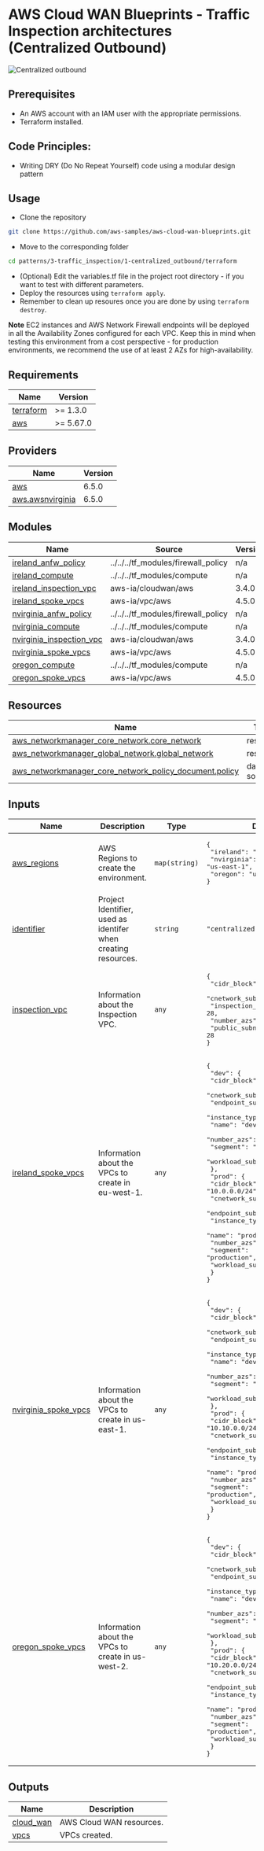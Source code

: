<!-- BEGIN_TF_DOCS -->
# AWS Cloud WAN Blueprints - Traffic Inspection architectures (Centralized Outbound)

![Centralized outbound](../../../../images/patterns_centralized_outbound.png)

## Prerequisites
- An AWS account with an IAM user with the appropriate permissions.
- Terraform installed.

## Code Principles:
- Writing DRY (Do No Repeat Yourself) code using a modular design pattern

## Usage
- Clone the repository

```bash
git clone https://github.com/aws-samples/aws-cloud-wan-blueprints.git
```

- Move to the corresponding folder

```bash
cd patterns/3-traffic_inspection/1-centralized_outbound/terraform
```

- (Optional) Edit the variables.tf file in the project root directory - if you want to test with different parameters.
- Deploy the resources using `terraform apply`.
- Remember to clean up resoures once you are done by using `terraform destroy`.

**Note** EC2 instances and AWS Network Firewall endpoints will be deployed in all the Availability Zones configured for each VPC. Keep this in mind when testing this environment from a cost perspective - for production environments, we recommend the use of at least 2 AZs for high-availability.

## Requirements

| Name | Version |
|------|---------|
| <a name="requirement_terraform"></a> [terraform](#requirement_terraform) | >= 1.3.0 |
| <a name="requirement_aws"></a> [aws](#requirement_aws) | >= 5.67.0 |

## Providers

| Name | Version |
|------|---------|
| <a name="provider_aws"></a> [aws](#provider_aws) | 6.5.0 |
| <a name="provider_aws.awsnvirginia"></a> [aws.awsnvirginia](#provider_aws.awsnvirginia) | 6.5.0 |

## Modules

| Name | Source | Version |
|------|--------|---------|
| <a name="module_ireland_anfw_policy"></a> [ireland_anfw_policy](#module_ireland_anfw_policy) | ../../../tf_modules/firewall_policy | n/a |
| <a name="module_ireland_compute"></a> [ireland_compute](#module_ireland_compute) | ../../../tf_modules/compute | n/a |
| <a name="module_ireland_inspection_vpc"></a> [ireland_inspection_vpc](#module_ireland_inspection_vpc) | aws-ia/cloudwan/aws | 3.4.0 |
| <a name="module_ireland_spoke_vpcs"></a> [ireland_spoke_vpcs](#module_ireland_spoke_vpcs) | aws-ia/vpc/aws | 4.5.0 |
| <a name="module_nvirginia_anfw_policy"></a> [nvirginia_anfw_policy](#module_nvirginia_anfw_policy) | ../../../tf_modules/firewall_policy | n/a |
| <a name="module_nvirginia_compute"></a> [nvirginia_compute](#module_nvirginia_compute) | ../../../tf_modules/compute | n/a |
| <a name="module_nvirginia_inspection_vpc"></a> [nvirginia_inspection_vpc](#module_nvirginia_inspection_vpc) | aws-ia/cloudwan/aws | 3.4.0 |
| <a name="module_nvirginia_spoke_vpcs"></a> [nvirginia_spoke_vpcs](#module_nvirginia_spoke_vpcs) | aws-ia/vpc/aws | 4.5.0 |
| <a name="module_oregon_compute"></a> [oregon_compute](#module_oregon_compute) | ../../../tf_modules/compute | n/a |
| <a name="module_oregon_spoke_vpcs"></a> [oregon_spoke_vpcs](#module_oregon_spoke_vpcs) | aws-ia/vpc/aws | 4.5.0 |

## Resources

| Name | Type |
|------|------|
| [aws_networkmanager_core_network.core_network](https://registry.terraform.io/providers/hashicorp/aws/latest/docs/resources/networkmanager_core_network) | resource |
| [aws_networkmanager_global_network.global_network](https://registry.terraform.io/providers/hashicorp/aws/latest/docs/resources/networkmanager_global_network) | resource |
| [aws_networkmanager_core_network_policy_document.policy](https://registry.terraform.io/providers/hashicorp/aws/latest/docs/data-sources/networkmanager_core_network_policy_document) | data source |

## Inputs

| Name | Description | Type | Default | Required |
|------|-------------|------|---------|:--------:|
| <a name="input_aws_regions"></a> [aws_regions](#input_aws_regions) | AWS Regions to create the environment. | `map(string)` | <pre>{<br/>  "ireland": "eu-west-1",<br/>  "nvirginia": "us-east-1",<br/>  "oregon": "us-west-2"<br/>}</pre> | no |
| <a name="input_identifier"></a> [identifier](#input_identifier) | Project Identifier, used as identifer when creating resources. | `string` | `"centralized-outbound"` | no |
| <a name="input_inspection_vpc"></a> [inspection_vpc](#input_inspection_vpc) | Information about the Inspection VPC. | `any` | <pre>{<br/>  "cidr_block": "10.100.0.0/16",<br/>  "cnetwork_subnet_netmask": 28,<br/>  "inspection_subnet_netmask": 28,<br/>  "number_azs": 2,<br/>  "public_subnet_netmask": 28<br/>}</pre> | no |
| <a name="input_ireland_spoke_vpcs"></a> [ireland_spoke_vpcs](#input_ireland_spoke_vpcs) | Information about the VPCs to create in eu-west-1. | `any` | <pre>{<br/>  "dev": {<br/>    "cidr_block": "10.0.1.0/24",<br/>    "cnetwork_subnet_netmask": 28,<br/>    "endpoint_subnet_netmask": 28,<br/>    "instance_type": "t2.micro",<br/>    "name": "dev-eu-west-1",<br/>    "number_azs": 2,<br/>    "segment": "development",<br/>    "workload_subnet_netmask": 28<br/>  },<br/>  "prod": {<br/>    "cidr_block": "10.0.0.0/24",<br/>    "cnetwork_subnet_netmask": 28,<br/>    "endpoint_subnet_netmask": 28,<br/>    "instance_type": "t2.micro",<br/>    "name": "prod-eu-west-1",<br/>    "number_azs": 2,<br/>    "segment": "production",<br/>    "workload_subnet_netmask": 28<br/>  }<br/>}</pre> | no |
| <a name="input_nvirginia_spoke_vpcs"></a> [nvirginia_spoke_vpcs](#input_nvirginia_spoke_vpcs) | Information about the VPCs to create in us-east-1. | `any` | <pre>{<br/>  "dev": {<br/>    "cidr_block": "10.10.1.0/24",<br/>    "cnetwork_subnet_netmask": 28,<br/>    "endpoint_subnet_netmask": 28,<br/>    "instance_type": "t2.micro",<br/>    "name": "dev-us-east-1",<br/>    "number_azs": 2,<br/>    "segment": "development",<br/>    "workload_subnet_netmask": 28<br/>  },<br/>  "prod": {<br/>    "cidr_block": "10.10.0.0/24",<br/>    "cnetwork_subnet_netmask": 28,<br/>    "endpoint_subnet_netmask": 28,<br/>    "instance_type": "t2.micro",<br/>    "name": "prod-us-east-1",<br/>    "number_azs": 2,<br/>    "segment": "production",<br/>    "workload_subnet_netmask": 28<br/>  }<br/>}</pre> | no |
| <a name="input_oregon_spoke_vpcs"></a> [oregon_spoke_vpcs](#input_oregon_spoke_vpcs) | Information about the VPCs to create in us-west-2. | `any` | <pre>{<br/>  "dev": {<br/>    "cidr_block": "10.20.1.0/24",<br/>    "cnetwork_subnet_netmask": 28,<br/>    "endpoint_subnet_netmask": 28,<br/>    "instance_type": "t2.micro",<br/>    "name": "dev-us-west-2",<br/>    "number_azs": 2,<br/>    "segment": "development",<br/>    "workload_subnet_netmask": 28<br/>  },<br/>  "prod": {<br/>    "cidr_block": "10.20.0.0/24",<br/>    "cnetwork_subnet_netmask": 28,<br/>    "endpoint_subnet_netmask": 28,<br/>    "instance_type": "t2.micro",<br/>    "name": "prod-us-west-2",<br/>    "number_azs": 2,<br/>    "segment": "production",<br/>    "workload_subnet_netmask": 28<br/>  }<br/>}</pre> | no |

## Outputs

| Name | Description |
|------|-------------|
| <a name="output_cloud_wan"></a> [cloud_wan](#output_cloud_wan) | AWS Cloud WAN resources. |
| <a name="output_vpcs"></a> [vpcs](#output_vpcs) | VPCs created. |
<!-- END_TF_DOCS -->
